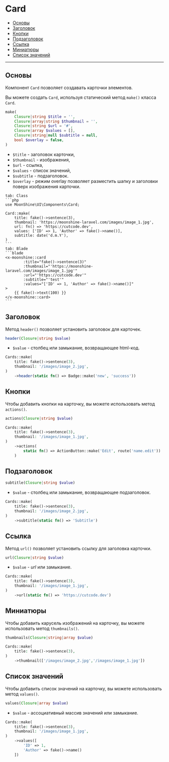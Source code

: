 # Card

- [Основы](#basics)
- [Заголовок](#header)
- [Кнопки](#actions)
- [Подзаголовок](#subtitle)
- [Ссылка](#url)
- [Миниатюры](#thumbnail)
- [Список значений](#values)

---

<a name="basics"></a>
## Основы

Компонент `Card` позволяет создавать карточки элементов.

Вы можете создать `Card`, используя статический метод `make()` класса `Card`.

```php
make(
    Closure|string $title = '',
    Closure|array|string $thumbnail = '',
    Closure|string $url = '#',
    Closure|array $values = [],
    Closure|string|null $subtitle = null,
    bool $overlay = false,
)
```

- `$title` - заголовок карточки,
- `$thumbnail` - изображения,
- `$url` - ссылка,
- `$values` - список значений,
- `$subtitle` - подзаголовок.
- `$overlay` - режим overlay позволяет разместить шапку и заголовки поверх изображения карточки.

~~~tabs
tab: Class
```php
use MoonShine\UI\Components\Card;

Card::make(
    title: fake()->sentence(3),
    thumbnail: 'https://moonshine-laravel.com/images/image_1.jpg',
    url: fn() => 'https://cutcode.dev',
    values: ['ID' => 1, 'Author' => fake()->name()],
    subtitle: date('d.m.Y'),
)
```
tab: Blade
```blade
<x-moonshine::card
        :title="fake()->sentence(3)"
        :thumbnail="'https://moonshine-laravel.com/images/image_1.jpg'"
        :url="'https://cutcode.dev'"
        :subtitle="'test'"
        :values="['ID' => 1, 'Author' => fake()->name()]"
>
    {{ fake()->text(100) }}
</x-moonshine::card>
```
~~~

<a name="header"></a>
## Заголовок

Метод `header()` позволяет установить заголовок для карточек.

```php
header(Closure|string $value)
```

- `$value` - столбец или замыкание, возвращающее html-код.

```php
Cards::make(
    title: fake()->sentence(3),
    thumbnail: '/images/image_2.jpg',
)
    ->header(static fn() => Badge::make('new', 'success'))
```

<a name="actions"></a>
## Кнопки

Чтобы добавить кнопки на карточку, вы можете использовать метод `actions()`.

```php
actions(Closure|string $value)
```

```php
Cards::make(
    title: fake()->sentence(3),
    thumbnail: '/images/image_1.jpg',
)
    ->actions(
        static fn() => ActionButton::make('Edit', route('name.edit'))
    )
```

<a name="subtitle"></a>
## Подзаголовок

```php
subtitle(Closure|string $value)
```

- `$value` - столбец или замыкание, возвращающее подзаголовок.

```php
Cards::make(
    title: fake()->sentence(3),
    thumbnail: '/images/image_2.jpg',
)
    ->subtitle(static fn() => 'Subtitle')
```

<a name="url"></a>
## Ссылка

Метод `url()` позволяет установить ссылку для заголовка карточки.

```php
url(Closure|string $value)
```

- `$value` - *url* или замыкание.

```php
Cards::make(
    title: fake()->sentence(3),
    thumbnail: '/images/image_1.jpg',
)
    ->url(static fn() => 'https://cutcode.dev')
```

<a name="thumbnail"></a>
## Миниатюры

Чтобы добавить карусель изображений на карточку, вы можете использовать метод `thumbnails()`.

```php
thumbnails(Closure|string|array $value)
```

```php
Cards::make(
    title: fake()->sentence(3),
)
    ->thumbnail(['/images/image_2.jpg','/images/image_1.jpg'])
```

<a name="values"></a>
## Список значений

Чтобы добавить список значений на карточку, вы можете использовать метод `values()`.

```php
values(Closure|array $value)
```

- `$value` - ассоциативный массив значений или замыкание.

```php
Cards::make(
    title: fake()->sentence(3),
    thumbnail: '/images/image_1.jpg',
)
    ->values([
        'ID' => 1,
        'Author' => fake()->name()
    ])
```
